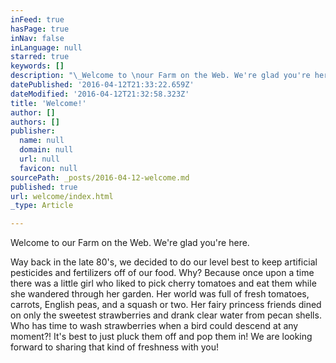```yaml
---
inFeed: true
hasPage: true
inNav: false
inLanguage: null
starred: true
keywords: []
description: "\_Welcome to \nour Farm on the Web. We're glad you're here."
datePublished: '2016-04-12T21:33:22.659Z'
dateModified: '2016-04-12T21:32:58.323Z'
title: 'Welcome!'
author: []
authors: []
publisher:
  name: null
  domain: null
  url: null
  favicon: null
sourcePath: _posts/2016-04-12-welcome.md
published: true
url: welcome/index.html
_type: Article

---
```

Welcome to 
our Farm on the Web. We're glad you're here.

Way back in 
the late 80's, we decided to do our level best to keep artificial pesticides and 
fertilizers off of our food. Why? Because once upon a time there was a little 
girl who liked to pick cherry tomatoes and eat them while she wandered through 
her garden. Her world was full of fresh tomatoes, 
carrots, English peas, and a squash or two. Her fairy princess friends dined on 
only the sweetest strawberries and drank clear water from pecan shells. Who has 
time to wash strawberries when a bird could descend at any moment?!  It's best 
to just pluck them off and pop them in! We are looking 
forward  to sharing that kind of freshness with you!
